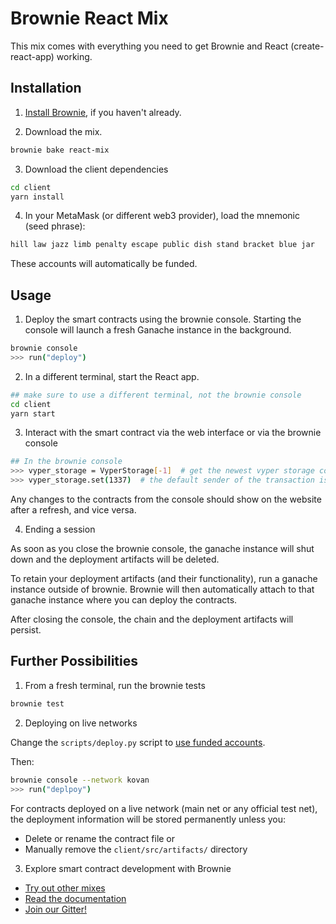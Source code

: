 # Brownie React Mix

This mix comes with everything you need to get Brownie and React (create-react-app) working.

## Installation

1. [Install Brownie](https://eth-brownie.readthedocs.io/en/stable/install.html), if you haven't already.

2. Download the mix.

```bash
brownie bake react-mix
```

3. Download the client dependencies

```bash
cd client
yarn install
```

4. In your MetaMask (or different web3 provider), load the mnemonic (seed phrase):
```bash
hill law jazz limb penalty escape public dish stand bracket blue jar
```
These accounts will automatically be funded.

## Usage

1. Deploy the smart contracts using the brownie console. Starting the console will launch a fresh Ganache instance in the background.

```bash
brownie console
>>> run("deploy")
```

2. In a different terminal, start the React app.
```bash
## make sure to use a different terminal, not the brownie console
cd client
yarn start
```

3. Interact with the smart contract via the web interface or via the brownie console
```bash
## In the brownie console
>>> vyper_storage = VyperStorage[-1]  # get the newest vyper storage contract
>>> vyper_storage.set(1337)  # the default sender of the transaction is the contract creator
```
Any changes to the contracts from the console should show on the website after a refresh, and vice versa.

4. Ending a session

As soon as you close the brownie console, the ganache instance will shut down and the deployment artifacts will be deleted.

To retain your deployment artifacts (and their functionality), run a ganache instance outside of brownie. Brownie will then automatically attach to that ganache instance where you can deploy the contracts.

After closing the console, the chain and the deployment artifacts will persist.

## Further Possibilities
1. From a fresh terminal, run the brownie tests
```bash
brownie test
```

2. Deploying on live networks

Change the `scripts/deploy.py` script to [use funded accounts](https://eth-brownie.readthedocs.io/en/stable/account-management.html).

Then:
```bash
brownie console --network kovan
>>> run("deplpoy")
```

For contracts deployed on a live network (main net or any official test net), the deployment information will be stored permanently unless you:

* Delete or rename the contract file or
* Manually remove the `client/src/artifacts/` directory

 3. Explore smart contract development with Brownie
 
 * [Try out other mixes](https://github.com/brownie-mix/)
 * [Read the documentation](https://eth-brownie.readthedocs.io/en/stable/)
 * [Join our Gitter!](https://gitter.im/eth-brownie/community)